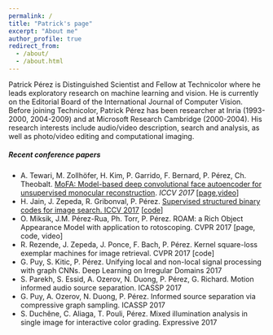 ```yaml
---
permalink: /
title: "Patrick's page"
excerpt: "About me"
author_profile: true
redirect_from: 
  - /about/
  - /about.html
---
```


Patrick Pérez is Distinguished Scientist and Fellow at Technicolor where he leads exploratory research on machine learning and vision.  He is currently on the Editorial Board of the International Journal of Computer Vision. Before joining Technicolor, Patrick Pérez has been researcher at Inria (1993-2000, 2004-2009) and at Microsoft Research Cambridge (2000-2004). His research interests include audio/video description, search and analysis, as well as photo/video editing and computational imaging.

##### Recent conference papers
*  A. Tewari, M. Zollhöfer, H. Kim, P. Garrido, F. Bernard, P. Pérez, Ch. Theobalt. [MoFA: Model-based deep convolutional face autoencoder for unsupervised monocular reconstruction](http://gvv.mpi-inf.mpg.de/projects/MZ/Papers/arXiv2017_FA/paper.pdf). *ICCV 2017* [[page](http://gvv.mpi-inf.mpg.de/projects/MZ/Papers/arXiv2017_FA/page.html),[video](https://www.youtube.com/watch?v=uIMpHZYB8fI)]
* H. Jain, J. Zepeda, R. Gribonval, P. Pérez. [Supervised structured binary codes for image search. ICCV 2017](https://arxiv.org/abs/1708.02932) [[code](https://github.com/technicolor-research/subic)]
* O. Miksik, J.M. Pérez-Rua, Ph. Torr, P. Pérez. ROAM: a Rich Object Appearance Model with application to rotoscoping. CVPR 2017 [page, code, video]
* R. Rezende, J. Zepeda, J. Ponce, F. Bach, P. Pérez. Kernel square-loss exemplar machines for image retrieval. CVPR 2017 [code]
* G. Puy, S. Kitic, P. Pérez. Unifying local and non-local signal processing with graph CNNs. Deep Learning on Irregular Domains 2017
* S. Parekh, S. Essid, A. Ozerov, N. Duong, P. Pérez, G. Richard. Motion informed audio source separation. ICASSP 2017
* G. Puy, A. Ozerov, N. Duong, P. Pérez. Informed source separation via compressive graph sampling. ICASSP 2017
* S. Duchêne, C. Aliaga, T. Pouli, Pérez. Mixed illumination analysis in single image for interactive color grading. Expressive 2017

 

